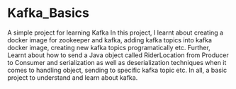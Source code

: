 # Kafka_Basics
A simple project for learning Kafka
In this project, I learnt about creating a docker image for zookeeper and kafka, adding kafka topics into kafka docker image, creating new kafka topics programatically etc.
Further, Learnt about how to send a Java object called RiderLocation from Producer to Consumer and serialization as well as deserialization techniques when it comes to handling object, sending to specific kafka topic etc.
In all, a basic project to understand and learn about kafka.
